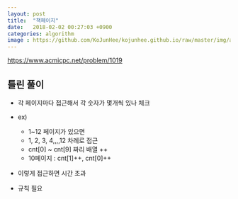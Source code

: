 ```yaml
---
layout: post
title:  "책페이지"
date:   2018-02-02 00:27:03 +0900
categories: algorithm
image : https://github.com/KoJunHee/kojunhee.github.io/raw/master/img/algorithm.png
---
```


<https://www.acmicpc.net/problem/1019>

## 틀린 풀이

- 각 페이지마다 접근해서 각 숫자가 몇개씩 있나 체크
- ex)

	- 1~12 페이지가 있으면 
	- 1, 2, 3, 4,,,,12 차례로 접근
	- cnt[0] ~ cnt[9] 짜리 배열 ++
	- 10페이지 : cnt[1]++, cnt[0]++

- 이렇게 접근하면 시간 초과 
- 규칙 필요